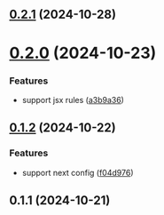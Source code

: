 ## [0.2.1](https://gihub.com/rygent/eslint-config-terrax/compare/0.2.0...0.2.1) (2024-10-28)



# [0.2.0](https://gihub.com/rygent/eslint-config-terrax/compare/0.1.2...0.2.0) (2024-10-23)


### Features

* support jsx rules ([a3b9a36](https://gihub.com/rygent/eslint-config-terrax/commits/a3b9a3635c6c6aa4f9018eda948ffce0fb1485bf))



## [0.1.2](https://gihub.com/rygent/eslint-config-terrax/compare/0.1.1...0.1.2) (2024-10-22)


### Features

* support next config ([f04d976](https://gihub.com/rygent/eslint-config-terrax/commits/f04d976b2bdf0a76532c31896a2f3309f7dc1b8b))



## 0.1.1 (2024-10-21)



